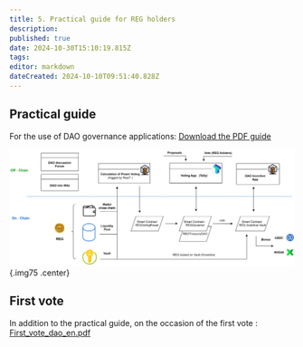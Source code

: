 ```yaml
---
title: 5. Practical guide for REG holders
description: 
published: true
date: 2024-10-30T15:10:19.815Z
tags: 
editor: markdown
dateCreated: 2024-10-10T09:51:40.828Z
---
```


## Practical guide
For the use of DAO governance applications: [Download the PDF guide](/en/assets/document/tuto_gouvernance_dao_v3b_en.pdf)

![dao_gov_en.svg](/imag-en/dao_gov_en.svg){.img75 .center}

## First vote
In addition to the practical guide, on the occasion of the first vote : [First_vote_dao_en.pdf](/en/assets/document/premier_vote_dao_en.pdf)